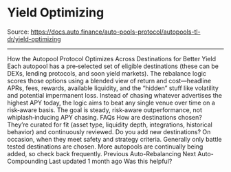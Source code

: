 # Yield Optimizing

Source: https://docs.auto.finance/auto-pools-protocol/autopools-tl-dr/yield-optimizing

---

How the Autopool Protocol Optimizes Across Destinations for Better Yield
Each
autopool
has a pre‑selected
set of eligible destinations
(these can be DEXs, lending protocols, and soon yield markets). The rebalance logic scores those options using a blended view of return
and
cost—headline APRs, fees, rewards, available liquidity, and the “hidden” stuff like volatility and potential impermanent loss.
Instead of chasing whatever advertises the highest APY today, the logic aims to
beat any single venue over time
on a risk‑aware basis.
The goal is steady, risk‑aware outperformance, not whiplash‑inducing APY chasing.
FAQs
How are destinations chosen?
They’re curated for fit (asset type, liquidity depth, integrations, historical behavior) and continuously reviewed.
Do you add new destinations?
On occasion, when they meet safety and strategy criteria. Generally only battle tested destinations are chosen.
More autopools are continually being added, so check back frequently.
Previous
Auto-Rebalancing
Next
Auto-Compounding
Last updated
1 month ago
Was this helpful?